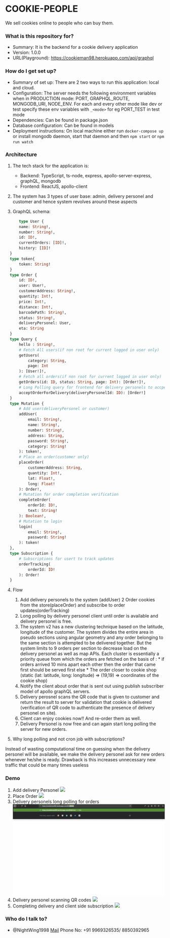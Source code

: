 # COOKIE-PEOPLE

We sell cookies online to people who can buy them.

### What is this repository for? ###

* Summary: It is the backend for a cookie delivery application
* Version: 1.0.0
* URL(Playground): https://cookieman98.herokuapp.com/api/graphql

### How do I get set up? ###

* Summary of set up: There are 2 two ways to run this application: local and cloud.
* Configuration: The server needs the following environment variables when in PRODUCTION mode: PORT, GRAPHQL_ROUTE, MONGODB_URI, NODE_ENV. For each and every other mode like dev or test specify these env variables with `_<mode>` for eg PORT_TEST in test mode
* Dependencies: Can be found in package.json
* Database configuration: Can be found in models
* Deployment instructions: On local machine either run `docker-compose up` or install mongodb daemon, start that daemon and then `npm start` or `npm run watch`

### Architecture ###

1. The tech stack for the application is:
    * Backend: TypeScript, ts-node, express, apollo-server-express, graphQL, mongodb
    * Frontend: ReactJS, apollo-client

2. The system has 3 types of user base: admin, delivery personel and customer and hence system revolves around these aspects

3. GraphQL schema:
  ```graphql
    	type User {
		name: String!,
		number: String!,
		id: ID!,
		currentOrders: [ID]!,
		history: [ID]!
	}
	type token{
		token: String!
	}
	type Order {
		id: ID!,
		user: User!,
		customerAddress: String!,
		quantity: Int!,
		price: Int!,
		distance: Int!,
		barcodePath: String!,
		status: String!,
		deliveryPersonel: User,
		eta: String
	}
	type Query {
		hello : String!,
		# Fetch All users(if non root for current logged in user only)
		getUsers(
			category: String, 
			page: Int
		): [User!]!,
		# Fetch all orders(if non root for current logged in user only)
		getOrders(id: ID, status: String, page: Int): [Order!]!,
		# Long Polling query for frontend for delivery personels to accpet new orders
		acceptOrderForDelivery(deliveryPersonelId: ID): [Order!]
	}
	type Mutation {
		# Add user(deliveryPersonel or customer) 
		addUser(
			email: String!,
			name: String!,
			number: String!,
			address: String,
			password: String!,
			category: String!
		): token!,
		# Place an order(customer only)
		placeOrder(
			customerAddress: String,
			quantity: Int!,
			lat: Float!,
			long: Float!
		): Order!,
		# Mutation for order completion verification
		completeOrder(
			orderId: ID!,
			text: String!
		): Boolean!,
		# Mutation to login
		login(
			email: String!,
			password: String!
		): token!
	},
	type Subscription {
		# Subscriptions for usert to track updates
		orderTracking(
			orderId: ID!
		): Order!
	}
  ```
 
 4. Flow
      1. Add delivery personels to the system (addUser)
      2 Order cookies from the store(placeOrder) and subscribe to order updates(orderTracking)
      3. Long polling by delivery personel client until order is available and delivery personel is free.
      4. The system v2 has a new clustering technique based on the latitude, longitude of the customer. The system divides the entire area in pseudo sections using angular geometry and any order belonging to the same section is attempted to be delivered together. But the system limits to 9 orders per section to decrease load on the delivery personel as well as map APIs. Each cluster is essentially a priority queue from which the orders are fetched on the basis of :
      	* if orders arrived 10 mins apart each other then the order that came first should be served first else
		* The order closer to cookie shop (static (lat: latitude, long: longitude) => (19,19) => coordinates of the cookie shop)
      5. Notify the client about order that is sent out using publish subscriber model of apollo graphQL servers.
      6. Delivery perosnel scans the QR code that is given to customer and return the result to server for validation that cookie is delivered (verification of QR code to authenticate the presence of delivery personel on site).
      7. Client can enjoy cookies now!! And re-order them as well.
      8. Delivery Personel is now free and can again start long polling the server for new orders.
      
5. Why long polling and not cron job with subscriptions?
  <p>Instead of wasting computational time on guessing when the delivery personel will be available, we make the delivery personel ask for new orders whenever he/she is ready. Drawback is this increases unnecessary new traffic that could be many times useless</p>
  
### Demo ###

1. Add delivery Personel <img src="https://github.com/NightWing1998/CookieMan/blob/master/addDeliveryPersonal.gif" />
2. Place Order <img src="https://github.com/NightWing1998/CookieMan/blob/master/placeOrder.gif" />
3. Delivery personels long polling for orders <img src="https://github.com/NightWing1998/CookieMan/blob/master/long%20polling.gif" />
4. Delivery personel scanning QR codes <img src="https://github.com/NightWing1998/CookieMan/blob/master/scan%20QR%20code.gif" />
5. Completing delivery and client side subscription <img src="https://github.com/NightWing1998/CookieMan/blob/master/delivered%20and%20subscription.gif" />

### Who do I talk to? ###

* @NightWing1998 <a href="mailto:dsdruvil8@gmail.com">Mail</a> Phone No: +91 9969326535/ 8850392965
